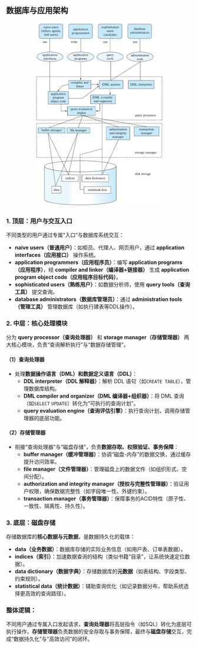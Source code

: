 ## 数据库与应用架构





<div align="center">
  <img src="assets/84f33cbee39b4f1082dd902cd9d9faba.pdf_5_2400.jpg~tplv-a9rns2rl98-resize-crop:402:452:1336:1782:934:1330.jpeg" height="500">
</div>



### 1. 顶层：用户与交互入口

不同类型的用户通过专属“入口”与数据库系统交互：
- **naive users（普通用户）**：如柜员、代理人、网页用户，通过 **application interfaces（应用接口）** 操作系统。
- **application programmers（应用程序员）**：编写 **application programs（应用程序）**，经 **compiler and linker（编译器+链接器）** 生成 **application program object code（应用程序目标代码）**。
- **sophisticated users（熟练用户）**：如数据分析师，使用 **query tools（查询工具）** 提交查询。
- **database administrators（数据库管理员）**：通过 **administration tools（管理工具）** 管理数据库（如执行建表等DDL操作）。

### 2. 中层：核心处理模块

分为 **query processor（查询处理器）** 和 **storage manager（存储管理器）** 两大核心模块，负责“查询解析执行”与“数据存储管理”。

#### （1）查询处理器

- 处理**数据操作语言（DML）**和**数据定义语言（DDL）**：
  - **DDL interpreter（DDL 解释器）**：解析 DDL 语句（如`CREATE TABLE`），管理数据库结构。
  - **DML compiler and organizer（DML 编译器+组织器）**：将 DML 查询（如`SELECT` `UPDATE`）转化为“可执行的查询计划”。
  - **query evaluation engine（查询评估引擎）**：执行查询计划，调用存储管理器的底层功能。

#### （2）存储管理器

- 衔接“查询处理器”与“磁盘存储”，负责**数据存取、权限验证、事务保障**：
  - **buffer manager（缓冲管理器）**：协调“磁盘-内存”的数据交换，通过缓存提升访问效率。
  - **file manager（文件管理器）**：管理磁盘上的数据文件（如组织形式、空间分配）。
  - **authorization and integrity manager（授权与完整性管理器）**：验证用户权限，确保数据完整性（如字段唯一性、外键约束）。
  - **transaction manager（事务管理器）**：保障事务的ACID特性（原子性、一致性、隔离性、持久性）。

### 3. 底层：磁盘存储

存储数据库的**核心数据与元数据**，是数据持久化的载体：
- **data（业务数据）**：数据库存储的实际业务信息（如用户表、订单表数据）。
- **indices（索引）**：加速数据查询的结构（类似书籍“目录”，让系统快速定位数据）。
- **data dictionary（数据字典）**：存储数据库的**元数据**（如表结构、字段类型、约束规则）。
- **statistical data（统计数据）**：辅助查询优化（如记录数据分布，帮助系统选择更高效的查询路径）。


### 整体逻辑：
不同用户通过专属入口发起请求，**查询处理器**将高层指令（如SQL）转化为底层可执行操作，**存储管理器**负责数据的安全存取与事务保障，最终与**磁盘存储**交互，完成“数据持久化”与“高效访问”的闭环。